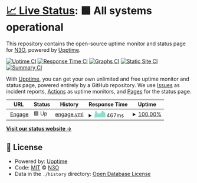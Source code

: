 # [📈 Live Status](https://status.n3o.ltd): <!--live status--> **🟩 All systems operational**

This repository contains the open-source uptime monitor and status page for [N3O](https://n3o.ltd), powered by [Upptime](https://github.com/upptime/upptime).

[![Uptime CI](https://github.com/n3oltd/status/workflows/Uptime%20CI/badge.svg)](https://github.com/n3oltd/status/actions?query=workflow%3A%22Uptime+CI%22)
[![Response Time CI](https://github.com/n3oltd/status/workflows/Response%20Time%20CI/badge.svg)](https://github.com/n3oltd/status/actions?query=workflow%3A%22Response+Time+CI%22)
[![Graphs CI](https://github.com/n3oltd/status/workflows/Graphs%20CI/badge.svg)](https://github.com/n3oltd/status/actions?query=workflow%3A%22Graphs+CI%22)
[![Static Site CI](https://github.com/n3oltd/status/workflows/Static%20Site%20CI/badge.svg)](https://github.com/n3oltd/status/actions?query=workflow%3A%22Static+Site+CI%22)
[![Summary CI](https://github.com/n3oltd/status/workflows/Summary%20CI/badge.svg)](https://github.com/n3oltd/status/actions?query=workflow%3A%22Summary+CI%22)

With [Upptime](https://upptime.js.org), you can get your own unlimited and free uptime monitor and status page, powered entirely by a GitHub repository. We use [Issues](https://github.com/n3oltd/status/issues) as incident reports, [Actions](https://github.com/n3oltd/status/actions) as uptime monitors, and [Pages](https://status.n3o.ltd) for the status page.

<!--start: status pages-->
<!-- This summary is generated by Upptime (https://github.com/upptime/upptime) -->
<!-- Do not edit this manually, your changes will be overwritten -->
<!-- prettier-ignore -->
| URL | Status | History | Response Time | Uptime |
| --- | ------ | ------- | ------------- | ------ |
| <img alt="" src="https://icons.duckduckgo.com/ip3/n3o.cloud.ico" height="13"> [Engage](https://n3o.cloud/eu1/engage) | 🟩 Up | [engage.yml](https://github.com/n3oltd/status/commits/HEAD/history/engage.yml) | <details><summary><img alt="Response time graph" src="./graphs/engage/response-time-week.png" height="20"> 467ms</summary><br><a href="https://status.n3o.ltd/history/engage"><img alt="Response time 513" src="https://img.shields.io/endpoint?url=https%3A%2F%2Fraw.githubusercontent.com%2Fn3oltd%2Fstatus%2FHEAD%2Fapi%2Fengage%2Fresponse-time.json"></a><br><a href="https://status.n3o.ltd/history/engage"><img alt="24-hour response time 400" src="https://img.shields.io/endpoint?url=https%3A%2F%2Fraw.githubusercontent.com%2Fn3oltd%2Fstatus%2FHEAD%2Fapi%2Fengage%2Fresponse-time-day.json"></a><br><a href="https://status.n3o.ltd/history/engage"><img alt="7-day response time 467" src="https://img.shields.io/endpoint?url=https%3A%2F%2Fraw.githubusercontent.com%2Fn3oltd%2Fstatus%2FHEAD%2Fapi%2Fengage%2Fresponse-time-week.json"></a><br><a href="https://status.n3o.ltd/history/engage"><img alt="30-day response time 533" src="https://img.shields.io/endpoint?url=https%3A%2F%2Fraw.githubusercontent.com%2Fn3oltd%2Fstatus%2FHEAD%2Fapi%2Fengage%2Fresponse-time-month.json"></a><br><a href="https://status.n3o.ltd/history/engage"><img alt="1-year response time 508" src="https://img.shields.io/endpoint?url=https%3A%2F%2Fraw.githubusercontent.com%2Fn3oltd%2Fstatus%2FHEAD%2Fapi%2Fengage%2Fresponse-time-year.json"></a></details> | <details><summary><a href="https://status.n3o.ltd/history/engage">100.00%</a></summary><a href="https://status.n3o.ltd/history/engage"><img alt="All-time uptime 99.97%" src="https://img.shields.io/endpoint?url=https%3A%2F%2Fraw.githubusercontent.com%2Fn3oltd%2Fstatus%2FHEAD%2Fapi%2Fengage%2Fuptime.json"></a><br><a href="https://status.n3o.ltd/history/engage"><img alt="24-hour uptime 100.00%" src="https://img.shields.io/endpoint?url=https%3A%2F%2Fraw.githubusercontent.com%2Fn3oltd%2Fstatus%2FHEAD%2Fapi%2Fengage%2Fuptime-day.json"></a><br><a href="https://status.n3o.ltd/history/engage"><img alt="7-day uptime 100.00%" src="https://img.shields.io/endpoint?url=https%3A%2F%2Fraw.githubusercontent.com%2Fn3oltd%2Fstatus%2FHEAD%2Fapi%2Fengage%2Fuptime-week.json"></a><br><a href="https://status.n3o.ltd/history/engage"><img alt="30-day uptime 100.00%" src="https://img.shields.io/endpoint?url=https%3A%2F%2Fraw.githubusercontent.com%2Fn3oltd%2Fstatus%2FHEAD%2Fapi%2Fengage%2Fuptime-month.json"></a><br><a href="https://status.n3o.ltd/history/engage"><img alt="1-year uptime 99.93%" src="https://img.shields.io/endpoint?url=https%3A%2F%2Fraw.githubusercontent.com%2Fn3oltd%2Fstatus%2FHEAD%2Fapi%2Fengage%2Fuptime-year.json"></a></details>

<!--end: status pages-->

[**Visit our status website →**](https://status.n3o.ltd)

## 📄 License

- Powered by: [Upptime](https://github.com/upptime/upptime)
- Code: [MIT](./LICENSE) © [N3O](https://n3o.ltd)
- Data in the `./history` directory: [Open Database License](https://opendatacommons.org/licenses/odbl/1-0/)
